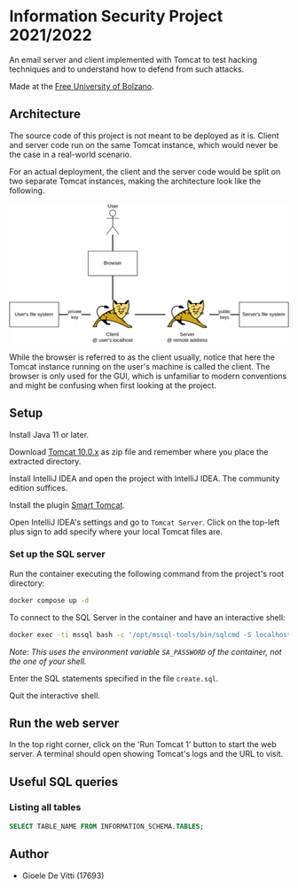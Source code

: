 # Information Security Project 2021/2022

An email server and client implemented with Tomcat to test hacking techniques and to understand how to defend from such attacks. 

Made at the [Free University of Bolzano](https://unibz.it).

## Architecture

The source code of this project is not meant to be deployed as it is.
Client and server code run on the same Tomcat instance, which would never be the case in a real-world scenario.

For an actual deployment, the client and the server code would be split on two separate Tomcat instances, making the architecture look like the following.

![architecture](docs/architecture.png)

While the browser is referred to as the client usually, notice that here the Tomcat instance running on the user's machine is called the client.
The browser is only used for the GUI, which is unfamiliar to modern conventions and might be confusing when first looking at the project.

## Setup

Install Java 11 or later.

Download [Tomcat 10.0.x](https://tomcat.apache.org/download-10.cgi) as zip file and remember where you place the 
extracted directory.

Install IntelliJ IDEA and open the project with IntelliJ IDEA. The community edition suffices.

Install the plugin [Smart Tomcat](https://plugins.jetbrains.com/plugin/9492-smart-tomcat).

Open IntelliJ IDEA's settings and go to `Tomcat Server`. Click on the top-left plus sign to add specify where your 
local Tomcat files are.

### Set up the SQL server

Run the container executing the following command from the project's root directory:
```sh
docker compose up -d
```

To connect to the SQL Server in the container and have an interactive shell:

```sh
docker exec -ti mssql bash -c '/opt/mssql-tools/bin/sqlcmd -S localhost -U sa -P "$SA_PASSWORD" -d dev'
```

_Note: This uses the environment variable `SA_PASSWORD` of the container, not the one of your shell._

Enter the SQL statements specified in the file `create.sql`.

Quit the interactive shell.

## Run the web server

In the top right corner, click on the 'Run Tomcat 1' button to start the web server.
A terminal should open showing Tomcat's logs and the URL to visit.

## Useful SQL queries

### Listing all tables

```sql
SELECT TABLE_NAME FROM INFORMATION_SCHEMA.TABLES;
```

## Author

- Gioele De Vitti (17693)